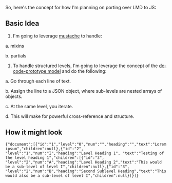 So, here's the concept for how I'm planning on porting over LMD to JS:

## Basic Idea
1. I'm going to leverage [mustache](http://mustache.github.io) to handle:

  a. mixins
  
  b. partials

1. To handle structured levels, I'm going to leverage the concept of the [dc-code-prototype model](https://github.com/joshdata/dc-code-prototype) and do the following:

  a. Go through each line of text.
  
  b. Assign the line to a JSON object, where sub-levels are nested arrays of objects.

  c. At the same level, you iterate.

  d. This will make for powerful cross-reference and structure.

## How it might look

    {"document":[{"id":"1","level":"0","num":"","heading":"","text":"Lorem ipsum","children":null},{"id":"2", "level":"1","num":"I","heading":"Level Heading 1", "text":"Testing of the level heading 1","children":[{"id":"3", "level":"2","num":"A","heading":"Level Heading 2","text":"This would be a sub-level of level I","children":null},{"id":"3", "level":"2","num":"B","heading":"Second Sublevel Heading","text":"This would also be a sub-level of level I","children":null}]}]}
